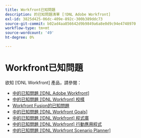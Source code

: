 ```yaml
---
title: Workfront已知問題
description: 的已知問題清單 [!DNL Adobe Workfront]
exl-id: 3825d425-06dc-409e-892c-300b389ddc73
source-git-commit: b02ad4aa856642d9b9849a6a8e0d9c94e4748970
workflow-type: tm+mt
source-wordcount: '49'
ht-degree: 0%

---
```


# Workfront已知問題

欲知 [!DNL Workfront] 產品，請參閱：

* [中的已知問題 [!DNL Adobe Workfront]](newworkfrontexperience.md)
* [中的已知問題 [!DNL Workfront] 校樣](workfrontproof.md)
* [Workfront Fusion的已知問題](workfrontfusion.md)
* [中的已知問題 [!DNL Workfront Goals]](workfrontgoals.md)
* [中的已知問題 [!DNL Workfront] 程式庫](workfrontlibrary.md)
* [中的已知問題 [!DNL Workfront] 行動應用程式](workfrontmobile.md)
* [中的已知問題 [!DNL Workfront Scenario Planner]](workfrontscenarioplanner.md)
